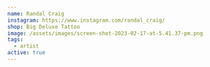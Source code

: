 ```yaml
---
name: Randal Craig
instagram: https://www.instagram.com/randal_craig/
shop: Big Deluxe Tattoo
image: /assets/images/screen-shot-2023-02-17-at-5.41.37-pm.png
tags:
  - artist
active: true
---
```

